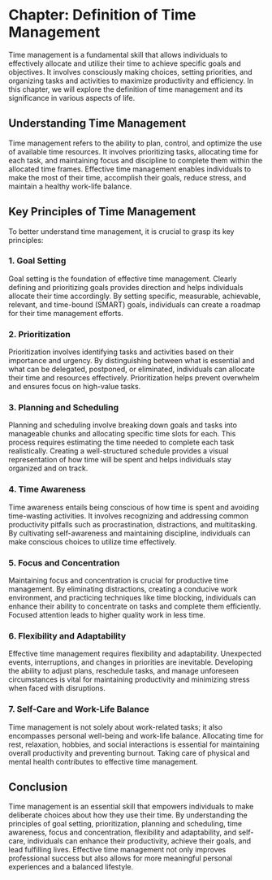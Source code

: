 Chapter: Definition of Time Management
======================================

Time management is a fundamental skill that allows individuals to effectively allocate and utilize their time to achieve specific goals and objectives. It involves consciously making choices, setting priorities, and organizing tasks and activities to maximize productivity and efficiency. In this chapter, we will explore the definition of time management and its significance in various aspects of life.

Understanding Time Management
-----------------------------

Time management refers to the ability to plan, control, and optimize the use of available time resources. It involves prioritizing tasks, allocating time for each task, and maintaining focus and discipline to complete them within the allocated time frames. Effective time management enables individuals to make the most of their time, accomplish their goals, reduce stress, and maintain a healthy work-life balance.

Key Principles of Time Management
---------------------------------

To better understand time management, it is crucial to grasp its key principles:

### 1. **Goal Setting**

Goal setting is the foundation of effective time management. Clearly defining and prioritizing goals provides direction and helps individuals allocate their time accordingly. By setting specific, measurable, achievable, relevant, and time-bound (SMART) goals, individuals can create a roadmap for their time management efforts.

### 2. **Prioritization**

Prioritization involves identifying tasks and activities based on their importance and urgency. By distinguishing between what is essential and what can be delegated, postponed, or eliminated, individuals can allocate their time and resources effectively. Prioritization helps prevent overwhelm and ensures focus on high-value tasks.

### 3. **Planning and Scheduling**

Planning and scheduling involve breaking down goals and tasks into manageable chunks and allocating specific time slots for each. This process requires estimating the time needed to complete each task realistically. Creating a well-structured schedule provides a visual representation of how time will be spent and helps individuals stay organized and on track.

### 4. **Time Awareness**

Time awareness entails being conscious of how time is spent and avoiding time-wasting activities. It involves recognizing and addressing common productivity pitfalls such as procrastination, distractions, and multitasking. By cultivating self-awareness and maintaining discipline, individuals can make conscious choices to utilize time effectively.

### 5. **Focus and Concentration**

Maintaining focus and concentration is crucial for productive time management. By eliminating distractions, creating a conducive work environment, and practicing techniques like time blocking, individuals can enhance their ability to concentrate on tasks and complete them efficiently. Focused attention leads to higher quality work in less time.

### 6. **Flexibility and Adaptability**

Effective time management requires flexibility and adaptability. Unexpected events, interruptions, and changes in priorities are inevitable. Developing the ability to adjust plans, reschedule tasks, and manage unforeseen circumstances is vital for maintaining productivity and minimizing stress when faced with disruptions.

### 7. **Self-Care and Work-Life Balance**

Time management is not solely about work-related tasks; it also encompasses personal well-being and work-life balance. Allocating time for rest, relaxation, hobbies, and social interactions is essential for maintaining overall productivity and preventing burnout. Taking care of physical and mental health contributes to effective time management.

Conclusion
----------

Time management is an essential skill that empowers individuals to make deliberate choices about how they use their time. By understanding the principles of goal setting, prioritization, planning and scheduling, time awareness, focus and concentration, flexibility and adaptability, and self-care, individuals can enhance their productivity, achieve their goals, and lead fulfilling lives. Effective time management not only improves professional success but also allows for more meaningful personal experiences and a balanced lifestyle.

